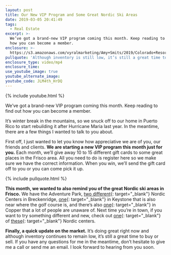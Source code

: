 ```yaml
---
layout: post
title: Our New VIP Program and Some Great Nordic Ski Areas
date: 2019-03-05 20:41:49
tags:
  - Real Estate
excerpt: >-
  We’ve got a brand-new VIP program coming this month. Keep reading to find out
  how you can become a member.
enclosure: >-
  https://s3.amazonaws.com/vyralmarketing/Amy+Smits/2019/Colorado+Resorts+Real+Estate+Agent-+New+VIP+Program+-Nordic+Centers.mp4
pullquote: 'Although inventory is still low, it’s still a great time to buy or sell.'
enclosure_type: video/mp4
enclosure_time:
use_youtube_image: true
youtube_alternate_image:
youtube_code: JLM4th_HrDQ
---
```


{% include youtube.html %}

We’ve got a brand-new VIP program coming this month. Keep reading to find out how you can become a member.

It’s winter break in the mountains, so we snuck off to our home in Puerto Rico to start rebuilding it after Hurricane Maria last year. In the meantime, there are a few things I wanted to talk to you about.

First off, I just wanted to let you know how appreciative we are of you, our friends and clients. **We are starting a new VIP program this month just for you.** Each month, we’ll give away 10 to 15 different gift cards to some great places in the Frisco area. All you need to do is register here so we make sure we have the correct information. When you win, we’ll send the gift card off to you or you can come pick it up.

{% include pullquote.html %}

**This month, we wanted to also remind you of the great Nordic ski areas in Frisco.** We have the Adventure Park, [two different](https://www.breckenridgerecreation.com/locations/gold-run-nordic-center){: target="_blank"} Nordic Centers in Breckenridge, [one](https://www.keystoneresort.com/){: target="_blank"} in Keystone that is also near where the golf course is, and there’s also [one](https://www.coppercolorado.com/){: target="_blank"} in Copper that a lot of people are unaware of. Next time you’re in town, if you want to try something different and new, check out [one](http://www.vailrec.com/vail-recreation/nordic){: target="_blank"} of [these](https://www.beavercreek.com/plan-your-trip/ski-and-ride-lessons/category/nordic-center.aspx){: target="_blank"} Nordic centers.

**Finally, a quick update on the market.** It’s doing great right now and although inventory continues to remain low, it’s still a great time to buy or sell. If you have any questions for me in the meantime, don’t hesitate to give me a call or send me an email. I look forward to hearing from you soon.